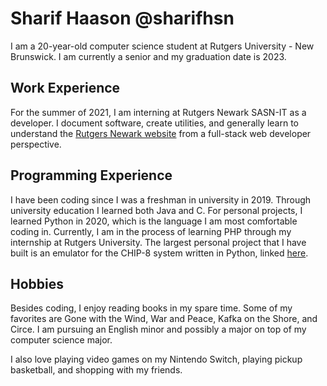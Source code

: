 # Sharif Haason @sharifhsn
I am a 20-year-old computer science student at Rutgers University - New Brunswick. I am currently a senior and my graduation date is 2023.

## Work Experience
For the summer of 2021, I am interning at Rutgers Newark SASN-IT as a developer. I document software, create utilities, and generally learn to understand the [Rutgers Newark website](https://sasn.rutgers.edu/) from a full-stack web developer perspective.

## Programming Experience
I have been coding since I was a freshman in university in 2019. Through university education I learned both Java and C. For personal projects, I learned Python in 2020, which is the language I am most comfortable coding in. Currently, I am in the process of learning PHP through my internship at Rutgers University. The largest personal project that I have built is an emulator for the CHIP-8 system written in Python, linked [here](https://github.com/sharifhsn/chip8-python-testing).

## Hobbies
Besides coding, I enjoy reading books in my spare time. Some of my favorites are Gone with the Wind, War and Peace, Kafka on the Shore, and Circe. I am pursuing an English minor and possibly a major on top of my computer science major.

I also love playing video games on my Nintendo Switch, playing pickup basketball, and shopping with my friends.
<!---
sharifhsn/sharifhsn is a ✨ special ✨ repository because its `README.md` (this file) appears on your GitHub profile.
You can click the Preview link to take a look at your changes.
--->
